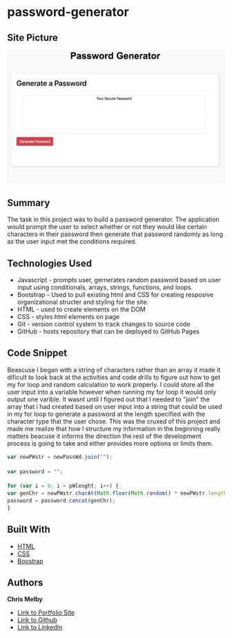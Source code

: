 # password-generator


## Site Picture 
![alt text](password.png)
   

## Summary 

The task in this project was to build a password generator. The application would prompt the user to select whether or not they would like certain characters in their password then generate that password randomly as long as the user input met the conditions required.

## Technologies Used
- Javascript - prompts user, gernerates random password based on user input using conditionals, arrays, strings, functions, and loops.
- Bootstrap - Used to pull existing html and CSS for creating resposive organizational structer and styling for the site.
- HTML - used to create elements on the DOM
- CSS - styles html elements on page
- Git - version control system to track changes to source code
- GitHub - hosts repository that can be deployed to GitHub Pages
 


## Code Snippet

Beascuse I began with a string of characters rather than an array it made it dificult to look back at the activities and code drills to figure out how to get my for loop and random calculation to work properly. I could store all the user input into a variable however when running my for loop it would only output one varible. It wasnt until I figured out that I needed to "join" the array that i had created based on user input into a string that could be used in my for loop to generate a password at the length specified with the character type that the user chose. This was the cruxed of this project and made me realize that how I structure my information in the beginning really matters beacuse it informs the direction the rest of the development process is going to take and either provides more options or limits them.
```js
var newPWstr = newPassWd.join("");
 
var password = "";

for (var i = 0; i < pWlenght; i++) {
var genChr = newPWstr.charAt(Math.floor(Math.random() * newPWstr.length));
password = password.concat(genChr);
}
```


## Built With

* [HTML](https://developer.mozilla.org/en-US/docs/Web/HTML)
* [CSS](https://developer.mozilla.org/en-US/docs/Web/CSS)
* [Boostrap](https://getbootstrap.com/)

## Authors

**Chris Melby** 

- [Link to Portfolio Site](#)
- [Link to Github](https://github.com/cmelby)
- [Link to LinkedIn](https://www.linkedin.com/in/chris-melby-71106b126/)